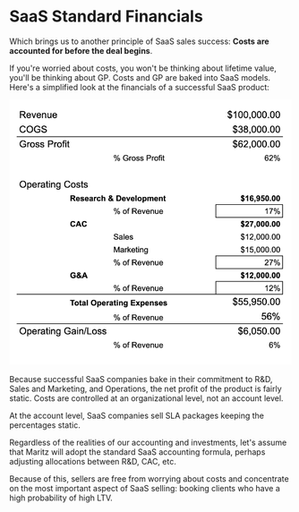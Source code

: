 # SaaS Standard Financials

Which brings us to another principle of SaaS sales success: **Costs are accounted for before the deal begins**. 

If you're worried about costs, you won't be thinking about lifetime value, you'll be thinking about GP. Costs and GP are baked into SaaS models. Here's a simplified look at the financials of a successful SaaS product:

![](images/saas-financials.png)

Because successful SaaS companies bake in their commitment to R&D, Sales and Marketing, and Operations, the net profit of the product is fairly static. Costs are controlled at an organizational level, not an account level. 

At the account level, SaaS companies sell SLA packages keeping the percentages static. 

Regardless of the realities of our accounting and investments, let's assume that Maritz will adopt the standard SaaS accounting formula, perhaps adjusting allocations between R&D, CAC, etc. 

Because of this, sellers are free from worrying about costs and concentrate on the most important aspect of SaaS selling: booking clients who have a high probability of high LTV. 